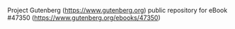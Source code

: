 Project Gutenberg (https://www.gutenberg.org) public repository for eBook #47350 (https://www.gutenberg.org/ebooks/47350)
